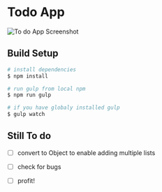 # Todo App
![To do App Screenshot](https://i.ibb.co/gMy4YXc/todo-app.png)

## Build Setup

```bash
# install dependencies
$ npm install

# run gulp from local npm
$ npm run gulp

# if you have globaly installed gulp
$ gulp watch
```
## Still To do

- [ ] convert to Object to enable adding multiple lists
- [ ] check for bugs
- [ ] profit!




